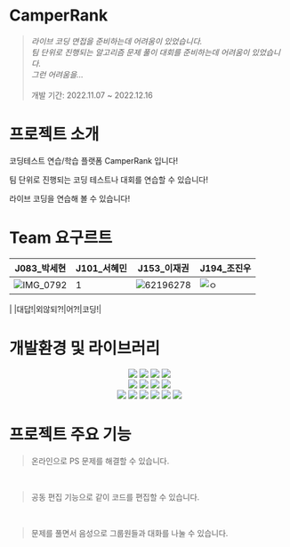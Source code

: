 # CamperRank

> *라이브 코딩 면접을 준비하는데 어려움이 있었습니다. <br/> 팀 단위로 진행되는 알고리즘 문제 풀이 대회를 준비하는데 어려움이 있었습니다. <br/> 그런 어려움을…*
<br/><br/>개발 기간: 2022.11.07 ~ 2022.12.16
> 

# 프로젝트 소개

코딩테스트 연습/학습 플랫폼 CamperRank 입니다!

팀 단위로 진행되는 코딩 테스트나 대회를 연습할 수 있습니다!

라이브 코딩을 연습해 볼 수 있습니다!

# Team 요구르트
|J083_박세현|J101_서혜민|J153_이재권|J194_조진우|
|---|---|---|---|
|![IMG_0792](https://user-images.githubusercontent.com/46220202/200989306-054bb7c9-ff16-4258-a146-ce1cd6baac12.PNG)|1|![62196278](https://user-images.githubusercontent.com/62196278/200988892-86c0d6bf-4daa-46b7-a429-1d857b1003d8.jpg)|![ㅇ](https://user-images.githubusercontent.com/56079377/200989077-7aacef03-2b3a-4b56-b0b3-866ee07f0e79.jpg)
|
|대답!|외않되?!|어?!|코딩!|


# 개발환경 및 라이브러리

<div align="center">
  <img src="https://img.shields.io/badge/TypeScript-3178C6?style=flat-square&logo=typescript&logoColor=white"/>
  <img src="https://img.shields.io/badge/React-61DAFB?style=flat-square&logo=React&logoColor=white"/>
  <img src="https://img.shields.io/badge/Vite-646CFF?style=flat-square&logo=Vite&logoColor=white"/>
  <img src="https://img.shields.io/badge/styled--components-DB7093?style=flat-square&logo=styled-components&logoColor=white"/><br>
  <img src="https://img.shields.io/badge/Node.js-339933?style=flat-square&logo=Node.js&logoColor=white"/>
  <img src="https://img.shields.io/badge/NestJS-E0234E?style=flat-square&logo=NestJS&logoColor=white"/>
  <img src="https://img.shields.io/badge/MySQL-4479A1?style=flat-square&logo=MySQL&logoColor=white"/>
  <img src="https://img.shields.io/badge/TypeORM-FF4716?style=flat-square&logo=%20Actions&logoColor=white"/><br>
  <img src="https://img.shields.io/badge/github action-2671E5?style=flat-square&logo=GitHub%20Actions&logoColor=white"/>
  <img src="https://img.shields.io/badge/Jest-C21325?style=flat-square&logo=Jest&logoColor=white"/>
  <img src="https://img.shields.io/badge/socket.io-010101?style=flat-square&logo=socket.io&logoColor=white">
  <img src="https://img.shields.io/badge/NGINX-009639?style=flat-square&logo=NGINX&logoColor=white">
  <img src="https://img.shields.io/badge/Docker-2496ED?style=flat-square&logo=Docker&logoColor=white">
  <img src="https://img.shields.io/badge/NCloud-03C75A?style=flat-square&logo=Naver&logoColor=white">
</div>


# 프로젝트 주요 기능

> 온라인으로 PS 문제를 해결할 수 있습니다.

<br/>

> 공동 편집 기능으로 같이 코드를 편집할 수 있습니다.

<br/>

> 문제를 풀면서 음성으로 그룹원들과 대화를 나눌 수 있습니다.

<br/>
